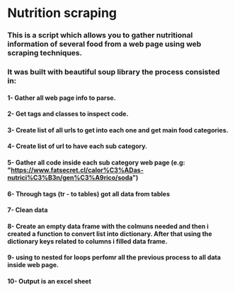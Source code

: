# Nutrition scraping
### This is a script which allows you to gather nutritional information of several food from a web page using web scraping techniques. 
### It was built with beautiful soup library the process consisted in:
#### 1- Gather all web page info to parse.
#### 2- Get tags and classes to inspect code.
#### 3- Create list of all urls to get into each one and get main food categories.
#### 4- Create list of url to have each sub category.
#### 5- Gather all code inside each sub category web page (e.g: "https://www.fatsecret.cl/calor%C3%ADas-nutrici%C3%B3n/gen%C3%A9rico/soda")
#### 6- Through tags (tr - to tables) got all data from tables
#### 7- Clean data
#### 8- Create an empty data frame with the colmuns needed and then i created a function to convert list into dictionary. After that  using the dictionary keys related to columns i filled data frame.
#### 9- using to nested for loops perfomr all the previous process to all data inside web page.
#### 10- Output is an excel sheet
